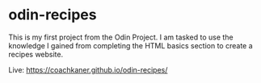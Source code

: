 # odin-recipes

This is my first project from the Odin Project. I am tasked to use the knowledge I gained from completing the HTML basics section to create a recipes website.

Live: https://coachkaner.github.io/odin-recipes/
